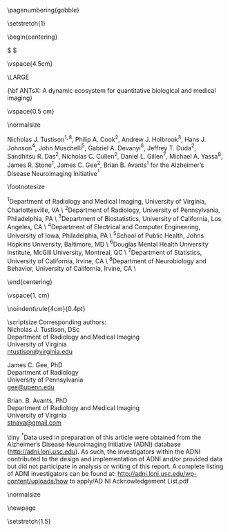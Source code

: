 
\pagenumbering{gobble}

\setstretch{1}

\begin{centering}

$ $

\vspace{4.5cm}

\LARGE

{\bf ANTsX:  A dynamic ecosystem for quantitative biological and medical imaging}

\vspace{0.5 cm}

\normalsize

Nicholas J. Tustison$^{1,8}$,
Philip A. Cook$^{2}$,
Andrew J. Holbrook$^{3}$,
Hans J. Johnson$^{4}$,
John Muschelli$^{5}$,
Gabriel A. Devanyi$^{6}$,
Jeffrey T. Duda$^{2}$,
Sandhitsu R. Das$^{2}$,
Nicholas C. Cullen$^{2}$,
Daniel L. Gillen$^{7}$,
Michael A. Yassa$^{8}$,
James R. Stone$^{1}$,
James C. Gee$^{2}$,
Brian B. Avants$^{1}$
for the Alzheimer’s Disease Neuroimaging Initiative$^{\dagger}$

\footnotesize

$^{1}$Department of Radiology and Medical Imaging, University of Virginia, Charlottesville, VA \\
$^{2}$Department of Radiology, University of Pennsylvania, Philadelphia, PA \\
$^{3}$Department of Biostatistics, University of California, Los Angeles, CA \\
$^{4}$Department of Electrical and Computer Engineering, University of Iowa, Philadelphia, PA \\
$^{5}$School of Public Health, Johns Hopkins University, Baltimore, MD \\
$^{6}$Douglas Mental Health University Institute, McGill University, Montreal, QC \\
$^{7}$Department of Statistics, University of California, Irvine, CA \\
$^{8}$Department of Neurobiology and Behavior, University of California, Irvine, CA \\

\end{centering}

\vspace{1. cm}

\noindent\rule{4cm}{0.4pt}

\scriptsize
Corresponding authors: \
Nicholas J. Tustison, DSc \
Department of Radiology and Medical Imaging \
University of Virginia \
ntustison@virginia.edu

James C. Gee, PhD \
Department of Radiology \
University of Pennsylvania \
gee@upenn.edu

Brian. B. Avants, PhD \
Department of Radiology and Medical Imaging \
University of Virginia \
stnava@gmail.com

\tiny
$^{\dagger}$Data used in preparation of this article were obtained from the Alzheimer’s
Disease Neuroimaging Initiative (ADNI) database (http://adni.loni.usc.edu). As
such, the investigators within the ADNI contributed to the design and
implementation of ADNI and/or provided data but did not participate in analysis
or writing of this report. A complete listing of ADNI investigators can be found
at: http://adni.loni.usc.edu/wp-content/uploads/how to apply/AD NI Acknowledgement List.pdf

\normalsize

\newpage

\setstretch{1.5}
